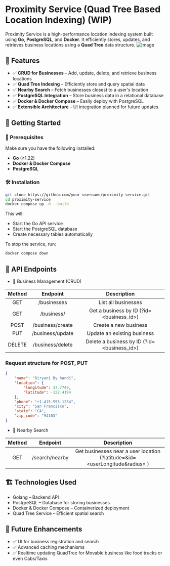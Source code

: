 # Proximity Service (Quad Tree Based Location Indexing) (WIP)

Proximity Service is a high-performance location indexing system built using **Go**, **PostgreSQL**, and **Docker**. It efficiently stores, updates, and retrieves business locations using a **Quad Tree** data structure.
![image](https://github.com/user-attachments/assets/7a44100b-c38e-46f6-93cb-568b09904e73)

## 📌 Features

- ✅ **CRUD for Businesses** – Add, update, delete, and retrieve business locations  
- ✅ **Quad Tree Indexing** – Efficiently store and query spatial data
- ✅ **Nearby Search** – Fetch businesses closest to a user's location  
- ✅ **PostgreSQL Integration** – Store business data in a relational database  
- ✅ **Docker & Docker Compose** – Easily deploy with PostgreSQL  
- ✅ **Extensible Architecture** – UI integration planned for future updates  

## 🚀 Getting Started

### 📌 Prerequisites

Make sure you have the following installed:

- **Go** (≥1.22)  
- **Docker & Docker Compose**
- **PostgreSQL**

### 🛠️ Installation

```sh
git clone https://github.com/your-username/proximity-service.git
cd proximity-service
docker compose up -d --build
```
This will:

- Start the Go API service
- Start the PostgreSQL database
- Create necessary tables automatically

To stop the service, run:
```sh
docker compose down
```

## 🔗 API Endpoints
- 📍 Business Management (CRUD)

| Method | Endpoint    |                 Description                  |
| :---:   | :---: |:--------------------------------------------:|
| GET | /businesses   |             List all businesses              |
| GET | /business/   |   Get a business by ID (?id=<business_id>)   |
| POST | /business/create   |            Create a new business             |
| PUT | /business/update   |         Update an existing business          |
| DELETE | /business/delete   | Delete a business by ID  (?id=<business_id>) |

### Request structure for POST, PUT
```json
{
    "name": "Biryani By handi",
    "location": {
        "longitude": 37.7749,
        "latitude": -122.4194
    },
    "phone": "+1-415-555-1234",
    "city": "San Francisco",
    "state": "CA",
    "zip_code": "94103"
}
```

- 📌 Nearby Search
  
| Method | Endpoint    | Description   |
| :---:  | :---: | :---: |
| GET | /search/nearby   | Get businesses near a user location (?latitude=<userLatitude>&id=<userLongitude&radius=<radius> ) |


## 🏗️ Technologies Used
- Golang – Backend API
- PostgreSQL – Database for storing businesses
- Docker & Docker Compose – Containerized deployment
- Quad Tree Service – Efficient spatial search

## 🎯 Future Enhancements
- ✅ UI for business registration and search
- ✅ Advanced caching mechanisms
- ✅ Realtime updating QuadTree for Movable business like food trucks or even Cabs/Taxis
